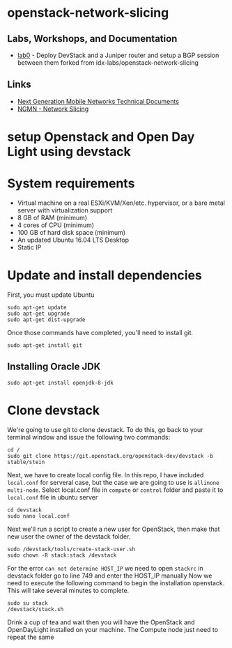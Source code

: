 # openstack-network-slicing

## Labs, Workshops, and Documentation

* [lab0](/lab0/README.md) - Deploy DevStack and a Juniper router and setup a BGP session between them forked from idx-labs/openstack-network-slicing

## Links

* [Next Generation Mobile Networks Technical Documents](https://www.ngmn.org/publications/technical-deliverables.html)
* [NGMN - Network Slicing](https://www.ngmn.org/fileadmin/user_upload/160113_Network_Slicing_v1_0.pdf)


# setup Openstack and Open Day Light using devstack
# System requirements
- Virtual machine on a real ESXi/KVM/Xen/etc. hypervisor, or a bare metal server with virtualization support
- 8 GB of RAM (minimum)
- 4 cores of CPU (minimum)
- 100 GB of hard disk space (minimum)
- An updated Ubuntu 16.04 LTS Desktop
- Static IP

# Update and install dependencies
First, you must update Ubuntu
```
sudo apt-get update
sudo apt-get upgrade
sudo apt-get dist-upgrade
```
Once those commands have completed, you'll need to install git.

```
sudo apt-get install git
```
## Installing Oracle JDK
```
sudo apt-get install openjdk-8-jdk
```
<!-- In this section, you will need sudo privileges
```
sudo su
```
The /opt directory is reserved for all the software and add-on packages that are not part of the default installation. Create a directory for your JDK installation:
```
mkdir /opt/jdk
apt-get install libc6-i386
```
Download and and extract java into the /opt/jdk directory:
```
cd /opt/jdk
wget http://ftp.osuosl.org/pub/funtoo/distfiles/oracle-java/jdk-7u80-linux-i586.tar.gz
tar -zxf jdk-7u80-linux-i586.tar.gz -C /opt/jdk
```
Verify that the file has been extracted into the /opt/jdk directory.
```
ls /opt/jdk
```
## Setting Oracle JDK as the default JVM
In our case, the java executable is located under /opt/jdk/jdk1.8.0_05/bin/java . To set it as the default JVM in your machine run:
```
update-alternatives --install /usr/bin/java java /opt/jdk/jdk1.7.0_80/bin/java 100
update-alternatives --install /usr/bin/javac javac /opt/jdk/jdk1.7.0_80/bin/javac 100
```
## Verify your installation
Verify that java has been successfully configured by running:
```
update-alternatives --display java
update-alternatives --display javac
```
The output should look like this:
```
java - auto mode
link currently points to /opt/jdk/jdk1.7.0_80/bin/java
/opt/jdk/jdk1.7.0_80/bin/java - priority 100
Current 'best' version is '/opt/jdk/jdk1.7.0_80/bin/java'.

javac - auto mode
link currently points to /opt/jdk/jdk1.7.0_80/bin/javac
/opt/jdk/jdk1.7.0_80/bin/javac - priority 100
Current 'best' version is '/opt/jdk/jdk1.7.0_80/bin/javac'.
```
Another easy way to check your installation is:
```
java -version
```
The output should look like this:
```
java version "1.8.0_05"
Java(TM) SE Runtime Environment (build 1.8.0_05-b13)
Java HotSpot(TM) 64-Bit Server VM (build 25.5-b02, mixed mode)
```     -->
# Clone devstack
We're going to use git to clone devstack. To do this, go back to your terminal window and issue the following two commands:

```
cd /
sudo git clone https://git.openstack.org/openstack-dev/devstack -b stable/stein
```
Next, we have to create local config file. In this repo, I have included `local.conf` for serveral case, but the case we are going to use is `allinone` `multi-node`. Select local.conf file in `compute` or `control` folder and paste it to `local.conf` file in ubuntu server

```
cd devstack
sudo nano local.conf
```
Next we'll run a script to create a new user for OpenStack, then make that new user the owner of the devstack folder.
```
sudo /devstack/tools/create-stack-user.sh
sudo chown -R stack:stack /devstack
```
For the error `can not determine HOST_IP` we need to open `stackrc` in devstack folder go to line 749 and enter the HOST_IP manually
Now we need to execute the following command to begin the installation openstack. This will take several minutes to complete.
```
sudo su stack
/devstack/stack.sh
```
Drink a cup of tea and wait then you will have the OpenStack and OpenDayLight installed on your machine. The Compute node just need to repeat the same

